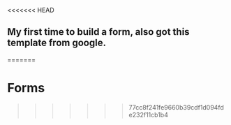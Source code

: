 <<<<<<< HEAD
## My first time to build a form, also got this template from google.
=======
# Forms
>>>>>>> 77cc8f241fe9660b39cdf1d094fde232f11cb1b4
